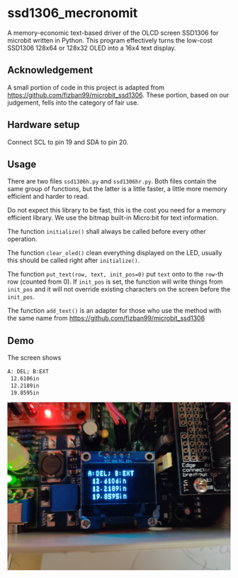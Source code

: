 # ssd1306_mecronomit
A memory-economic text-based driver of the OLCD screen SSD1306 for microbit written in Python.  This program effectively turns the low-cost SSD1306 128x64 or 128x32 OLED into a 16x4 text display. 

## Acknowledgement

A small portion of code in this project is adapted from <https://github.com/fizban99/microbit_ssd1306>.  These portion, based on our judgement, fells into the category of fair use. 

## Hardware setup

Connect SCL to pin 19 and SDA to pin 20. 

## Usage

There are two files `ssd1306h.py` and `ssd1306hr.py`.  Both files contain the same group of functions, but the latter is a little faster, a little more memory efficient and harder to read. 

Do not expect this library to be fast, this is the cost you need for a memory efficient library.  We use the bitmap built-in Micro:bit for text information. 

The function `initialize()` shall always be called before every other operation. 

The function `clear_oled()` clean everything displayed on the LED, usually this should be called right after `initialize()`. 

The function `put_text(row, text, init_pos=0)` put `text` onto to the `row`-th row (counted from 0).  If `init_pos` is set, the function will write things from `init_pos` and it will not override existing characters on the screen before the `init_pos`.

The function `add_text()` is an adapter for those who use the method with the same name from <https://github.com/fizban99/microbit_ssd1306>


## Demo

The screen shows

```
A: DEL; B:EXT
 12.6106in
 12.2189in
 19.8595in
```

![Demo](./IMG_20201030_205417.jpg)
